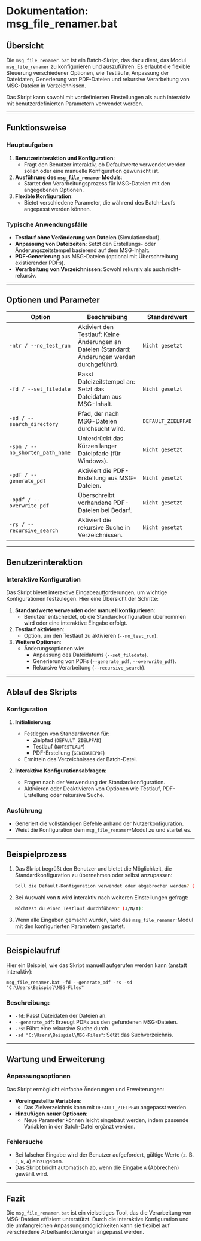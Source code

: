 # Dokumentation: msg_file_renamer.bat

## Übersicht
Die `msg_file_renamer.bat` ist ein Batch-Skript, das dazu dient, das Modul `msg_file_renamer` zu konfigurieren und auszuführen. Es erlaubt die flexible Steuerung verschiedener Optionen, wie Testläufe, Anpassung der Dateidaten, Generierung von PDF-Dateien und rekursive Verarbeitung von MSG-Dateien in Verzeichnissen.

Das Skript kann sowohl mit vordefinierten Einstellungen als auch interaktiv mit benutzerdefinierten Parametern verwendet werden.

---

## Funktionsweise

### Hauptaufgaben
1. **Benutzerinteraktion und Konfiguration**:
    - Fragt den Benutzer interaktiv, ob Defaultwerte verwendet werden sollen oder eine manuelle Konfiguration gewünscht ist.
2. **Ausführung des `msg_file_renamer` Moduls**:
    - Startet den Verarbeitungsprozess für MSG-Dateien mit den angegebenen Optionen.
3. **Flexible Konfiguration**:
    - Bietet verschiedene Parameter, die während des Batch-Laufs angepasst werden können.

### Typische Anwendungsfälle
- **Testlauf ohne Veränderung von Dateien** (Simulationslauf).
- **Anpassung von Dateizeiten**: Setzt den Erstellungs- oder Änderungszeitstempel basierend auf dem MSG-Inhalt.
- **PDF-Generierung** aus MSG-Dateien (optional mit Überschreibung existierender PDFs).
- **Verarbeitung von Verzeichnissen**: Sowohl rekursiv als auch nicht-rekursiv.

---

## Optionen und Parameter

| Option                       | Beschreibung                                                                                   | Standardwert                      |
|------------------------------|-----------------------------------------------------------------------------------------------|----------------------------------|
| `-ntr / --no_test_run`       | Aktiviert den Testlauf: Keine Änderungen an Dateien (Standard: Änderungen werden durchgeführt). | `Nicht gesetzt`                  |
| `-fd / --set_filedate`       | Passt Dateizeitstempel an: Setzt das Dateidatum aus MSG-Inhalt.                                | `Nicht gesetzt`                  |
| `-sd / --search_directory`   | Pfad, der nach MSG-Dateien durchsucht wird.                                                   | `DEFAULT_ZIELPFAD`               |
| `-spn / --no_shorten_path_name` | Unterdrückt das Kürzen langer Dateipfade (für Windows).                                      | `Nicht gesetzt`                  |
| `-pdf / --generate_pdf`      | Aktiviert die PDF-Erstellung aus MSG-Dateien.                                                 | `Nicht gesetzt`                  |
| `-opdf / --overwrite_pdf`    | Überschreibt vorhandene PDF-Dateien bei Bedarf.                                               | `Nicht gesetzt`                  |
| `-rs / --recursive_search`   | Aktiviert die rekursive Suche in Verzeichnissen.                                              | `Nicht gesetzt`                  |

---

## Benutzerinteraktion

### Interaktive Konfiguration
Das Skript bietet interaktive Eingabeaufforderungen, um wichtige Konfigurationen festzulegen. Hier eine Übersicht der Schritte:

1. **Standardwerte verwenden oder manuell konfigurieren**:
    - Benutzer entscheidet, ob die Standardkonfiguration übernommen wird oder eine interaktive Eingabe erfolgt.
2. **Testlauf aktivieren**:
    - Option, um den Testlauf zu aktivieren (`--no_test_run`).
3. **Weitere Optionen**:
    - Änderungsoptionen wie:
        - Anpassung des Dateidatums (`--set_filedate`).
        - Generierung von PDFs (`--generate_pdf`, `--overwrite_pdf`).
        - Rekursive Verarbeitung (`--recursive_search`).

---

## Ablauf des Skripts

### Konfiguration
1. **Initialisierung**:
    - Festlegen von Standardwerten für:
        - Zielpfad (`DEFAULT_ZIELPFAD`)
        - Testlauf (`NOTESTLAUF`)
        - PDF-Erstellung (`GENERATEPDF`)
    - Ermitteln des Verzeichnisses der Batch-Datei.

2. **Interaktive Konfigurationsabfragen**:
    - Fragen nach der Verwendung der Standardkonfiguration.
    - Aktivieren oder Deaktivieren von Optionen wie Testlauf, PDF-Erstellung oder rekursive Suche.

### Ausführung
- Generiert die vollständigen Befehle anhand der Nutzerkonfiguration.
- Weist die Konfiguration dem `msg_file_renamer`-Modul zu und startet es.

---

## Beispielprozess

1. Das Skript begrüßt den Benutzer und bietet die Möglichkeit, die Standardkonfiguration zu übernehmen oder selbst anzupassen:
   ```bash
   Soll die Default-Konfiguration verwendet oder abgebrochen werden? (J/N/A):
   ```

2. Bei Auswahl von `N` wird interaktiv nach weiteren Einstellungen gefragt:
   ```bash
   Möchtest du einen Testlauf durchführen? (J/N/A):
   ```

3. Wenn alle Eingaben gemacht wurden, wird das `msg_file_renamer`-Modul mit den konfigurierten Parametern gestartet.

---

## Beispielaufruf
Hier ein Beispiel, wie das Skript manuell aufgerufen werden kann (anstatt interaktiv):
```batch
msg_file_renamer.bat -fd --generate_pdf -rs -sd "C:\Users\Beispiel\MSG-Files"
```
### Beschreibung:
- `-fd`: Passt Dateidaten der Dateien an.
- `--generate_pdf`: Erzeugt PDFs aus den gefundenen MSG-Dateien.
- `-rs`: Führt eine rekursive Suche durch.
- `-sd "C:\Users\Beispiel\MSG-Files"`: Setzt das Suchverzeichnis.

---

## Wartung und Erweiterung

### Anpassungsoptionen
Das Skript ermöglicht einfache Änderungen und Erweiterungen:
- **Voreingestellte Variablen**:
    - Das Zielverzeichnis kann mit `DEFAULT_ZIELPFAD` angepasst werden.
- **Hinzufügen neuer Optionen**:
    - Neue Parameter können leicht eingebaut werden, indem passende Variablen in der Batch-Datei ergänzt werden.

### Fehlersuche
- Bei falscher Eingabe wird der Benutzer aufgefordert, gültige Werte (z. B. `J`, `N`, `A`) einzugeben.
- Das Skript bricht automatisch ab, wenn die Eingabe `A` (Abbrechen) gewählt wird.

---

## Fazit
Die `msg_file_renamer.bat` ist ein vielseitiges Tool, das die Verarbeitung von MSG-Dateien effizient unterstützt. Durch die interaktive Konfiguration und die umfangreichen Anpassungsmöglichkeiten kann sie flexibel auf verschiedene Arbeitsanforderungen angepasst werden.